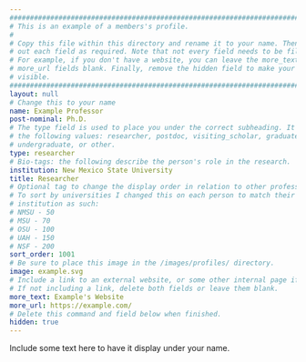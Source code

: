 ```yaml
---
################################################################################
# This is an example of a members's profile.                                   #
#                                                                              #
# Copy this file within this directory and rename it to your name. Then fill   #
# out each field as required. Note that not every field needs to be filled out.#
# For example, if you don't have a website, you can leave the more_text and    #
# more_url fields blank. Finally, remove the hidden field to make your profile #
# visible.                                                                     #
################################################################################
layout: null
# Change this to your name
name: Example Professor
post-nominal: Ph.D.
# The type field is used to place you under the correct subheading. It may be of
# the following values: researcher, postdoc, visiting_scholar, graduate,
# undergraduate, or other.
type: researcher
# Bio-tags: the following describe the person's role in the research.
institution: New Mexico State University
title: Researcher
# Optional tag to change the display order in relation to other professors
# To sort by universities I changed this on each person to match their
# institution as such:
# NMSU - 50
# MSU - 70
# OSU - 100
# UAH - 150
# NSF - 200
sort_order: 1001
# Be sure to place this image in the /images/profiles/ directory.
image: example.svg
# Include a link to an external website, or some other internal page if desired.
# If not including a link, delete both fields or leave them blank.
more_text: Example's Website
more_url: https://example.com/
# Delete this command and field below when finished.
hidden: true
---
```


Include some text here to have it display under your name.


